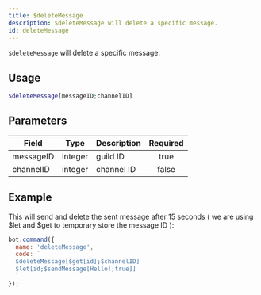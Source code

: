 ```yaml
---
title: $deleteMessage 
description: $deleteMessage will delete a specific message.
id: deleteMessage
---
```


`$deleteMessage` will delete a specific message.

## Usage

```php
$deleteMessage[messageID;channelID]
```

## Parameters 


| Field     | Type    | Description | Required |
| --------- | ------- | ----------- |:--------:|
| messageID | integer | guild ID    |    true   |
| channelID | integer | channel ID  |    false    |


## Example

This will send and delete the sent message after 15 seconds ( we are using $let and $get to temporary store the message ID ):

```javascript
bot.command({
  name: 'deleteMessage',
  code: `
  $deleteMessage[$get[id];$channelID]
  $let[id;$sendMessage[Hello!;true]]
  `
});
```